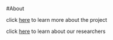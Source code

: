 #About

click [here](pages/about/theproject.md) to learn more about the project

click [here](pages/about/thepeople.md) to learn about our researchers
